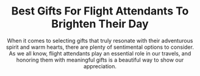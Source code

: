 ---
layout: post
title: Best Gifts For Flight Attendants To Brighten Their Day
subtitle: When it comes to selecting gifts that truly resonate with their adventurous spirit and warm hearts, there are plenty of sentimental options to consider. As we all know, flight attendants play an essential role in our travels, and honoring them with meaningful gifts is a beautiful way to show our appreciation.
header-img: "img/post/2023/09/copied/medium_gifts_for_flight_attendants_b3da7b1cbd.jpg"
header-style: text
permalink: "/gifts-for-flight-attendants/"
catalog: true
tags:
  - Recipients 
  - Men
---    